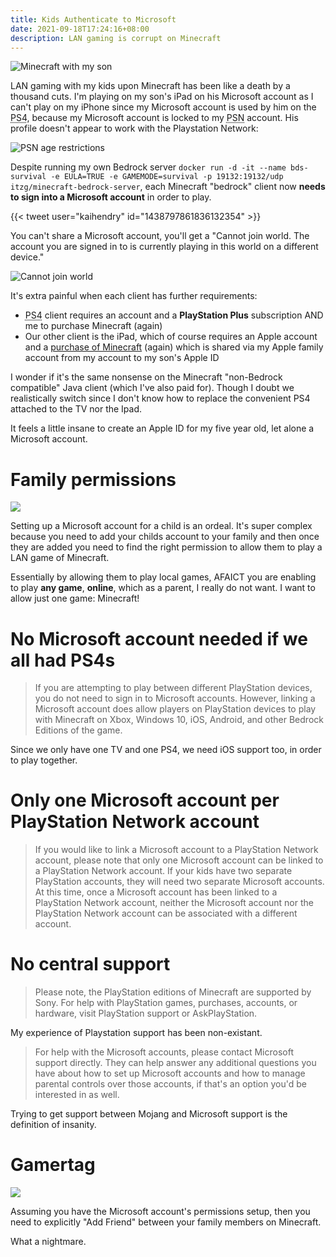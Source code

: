 ```yaml
---
title: Kids Authenticate to Microsoft
date: 2021-09-18T17:24:16+08:00
description: LAN gaming is corrupt on Minecraft
---
```


<img src="https://s.natalian.org/2021-09-19/minecraft-sunday.jpeg" alt="Minecraft with my son">

LAN gaming with my kids upon Minecraft has been like a death by a thousand
cuts. I'm playing on my son's iPad on his Microsoft account as I can't play on
my iPhone since my Microsoft account is used by him on the <abbr
title="PlayStation 4">PS4</abbr>, because my Microsoft account is locked to my
<abbr title="PlayStation Network">PSN</abbr> account. His profile doesn't
appear to work with the Playstation Network:

<img src="https://s.natalian.org/2021-09-18/psn.jpeg" alt="PSN age restrictions">

Despite running my own Bedrock server `docker run -d -it --name bds-survival -e EULA=TRUE -e GAMEMODE=survival -p 19132:19132/udp itzg/minecraft-bedrock-server`, each Minecraft "bedrock" client now **needs to
sign into a Microsoft account** in order to play.

{{< tweet user="kaihendry" id="1438797861836132354" >}}

You can't share a Microsoft account, you'll get a "Cannot join world. The
account you are signed in to is currently playing in this world on a different
device."

<img src="https://s.natalian.org/2021-09-18/cannot.jpeg" alt="Cannot join world">

It's extra painful when each client has further requirements:

- <abbr title="PlayStation 4">PS4</abbr> client requires an account and a **PlayStation Plus** subscription AND me to purchase Minecraft (again)
- Our other client is the iPad, which of course requires an Apple account and a [purchase of Minecraft](https://apps.apple.com/us/app/minecraft/id479516143) (again) which is shared via my Apple family account from my account to my son's Apple ID

I wonder if it's the same nonsense on the Minecraft "non-Bedrock compatible"
Java client (which I've also paid for). Though I doubt we realistically switch
since I don't know how to replace the convenient PS4 attached to the TV nor the
Ipad.

It feels a little insane to create an Apple ID for my five year old, let alone
a Microsoft account.

# Family permissions

<img src="https://s.natalian.org/2021-09-18/xbox-family.png">

Setting up a Microsoft account for a child is an ordeal. It's super complex
because you need to add your childs account to your family and then once they
are added you need to find the right permission to allow them to play a LAN
game of Minecraft.

Essentially by allowing them to play local games, AFAICT you are enabling to
play **any game**, **online**, which as a parent, I really do not want. I want
to allow just one game: Minecraft!

# No Microsoft account needed if we all had PS4s

> If you are attempting to play between different PlayStation devices, you do not
> need to sign in to Microsoft accounts. However, linking a Microsoft account
> does allow players on PlayStation devices to play with Minecraft on Xbox,
> Windows 10, iOS, Android, and other Bedrock Editions of the game.

Since we only have one TV and one PS4, we need iOS support too, in order to
play together.

# Only one Microsoft account per PlayStation Network account

> If you would like to link a Microsoft account to a PlayStation Network account,
> please note that only one Microsoft account can be linked to a PlayStation
> Network account. If your kids have two separate PlayStation accounts, they will
> need two separate Microsoft accounts. At this time, once a Microsoft account
> has been linked to a PlayStation Network account, neither the Microsoft account
> nor the PlayStation Network account can be associated with a different account.

# No central support

> Please note, the PlayStation editions of Minecraft are supported by Sony. For
> help with PlayStation games, purchases, accounts, or hardware, visit
> PlayStation support or AskPlayStation.

My experience of Playstation support has been non-existant.

> For help with the Microsoft accounts, please contact Microsoft support
> directly. They can help answer any additional questions you have about how to
> set up Microsoft accounts and how to manage parental controls over those
> accounts, if that's an option you'd be interested in as well.

Trying to get support between Mojang and Microsoft support is the definition of
insanity.

# Gamertag

<img src="https://s.natalian.org/2021-09-18/gamertag.jpeg">

Assuming you have the Microsoft account's permissions setup, then you need to
explicitly "Add Friend" between your family members on Minecraft.

What a nightmare.
